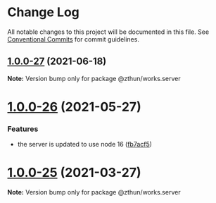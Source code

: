 # Change Log

All notable changes to this project will be documented in this file.
See [Conventional Commits](https://conventionalcommits.org) for commit guidelines.

## [1.0.0-27](https://github.com/zthun/works/compare/v1.0.0-26...v1.0.0-27) (2021-06-18)

**Note:** Version bump only for package @zthun/works.server





# [1.0.0-26](https://github.com/zthun/works/compare/v1.0.0-25...v1.0.0-26) (2021-05-27)


### Features

* the server is updated to use node 16 ([fb7acf5](https://github.com/zthun/works/commit/fb7acf58dcd5892e8c2e9c441eee0d26d01e2dc0))





# [1.0.0-25](https://github.com/zthun/works/compare/v1.0.0-24...v1.0.0-25) (2021-03-27)

**Note:** Version bump only for package @zthun/works.server
